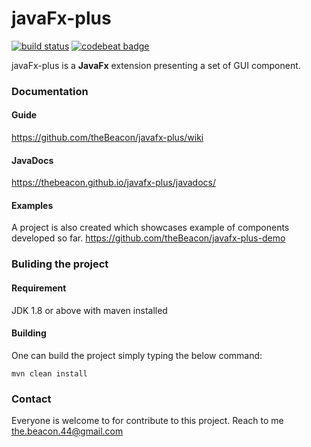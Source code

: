 # javaFx-plus 
[![build status](https://travis-ci.org/theBeacon/javafx-plus.svg?branch=master "build status")](http://bit.ly/2gQTdsy)
[![codebeat badge](https://codebeat.co/badges/abc32331-b91d-4db8-8f9b-9ec4e93fc986)](http://bit.ly/2g8SBus)

javaFx-plus is a **JavaFx** extension presenting a set of GUI component.

### Documentation

#### Guide
https://github.com/theBeacon/javafx-plus/wiki

#### JavaDocs

https://thebeacon.github.io/javafx-plus/javadocs/

#### Examples

A project is also created which showcases example of components developed so far.
https://github.com/theBeacon/javafx-plus-demo


### Buliding the project

#### Requirement  
JDK 1.8 or above with maven installed

#### Building
One can build the project simply typing the below command:

`mvn clean install` 


### Contact
Everyone is welcome to for contribute to this project. 
Reach to me the.beacon.44@gmail.com

